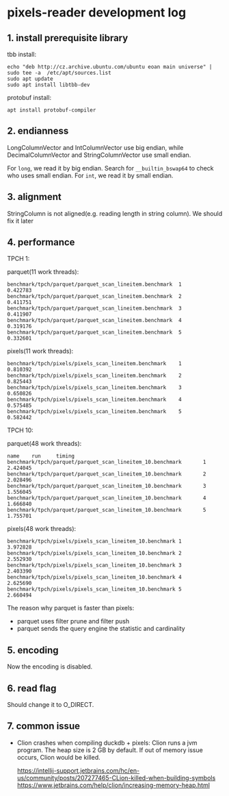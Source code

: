 # pixels-reader development log

## 1. install prerequisite library

tbb install:
```shell
echo "deb http://cz.archive.ubuntu.com/ubuntu eoan main universe" | sudo tee -a  /etc/apt/sources.list
sudo apt update
sudo apt install libtbb-dev
```

protobuf install:
```shell
apt install protobuf-compiler
```

## 2. endianness

LongColumnVector and IntColumnVector use big endian, while 
DecimalColumnVector and StringColumnVector use small endian. 

For `long`, we read it by big endian. Search for `__builtin_bswap64`
to check who uses small endian. For `int`, we read it by small endian. 

## 3. alignment

StringColumn is not aligned(e.g. reading length in string column). We should fix it later

## 4. performance

TPCH 1:

parquet(11 work threads):
```
benchmark/tpch/parquet/parquet_scan_lineitem.benchmark  1       0.422783
benchmark/tpch/parquet/parquet_scan_lineitem.benchmark  2       0.411751
benchmark/tpch/parquet/parquet_scan_lineitem.benchmark  3       0.411907
benchmark/tpch/parquet/parquet_scan_lineitem.benchmark  4       0.319176
benchmark/tpch/parquet/parquet_scan_lineitem.benchmark  5       0.332601
```

pixels(11 work threads):
```
benchmark/tpch/pixels/pixels_scan_lineitem.benchmark    1       0.810392
benchmark/tpch/pixels/pixels_scan_lineitem.benchmark    2       0.825443
benchmark/tpch/pixels/pixels_scan_lineitem.benchmark    3       0.650826
benchmark/tpch/pixels/pixels_scan_lineitem.benchmark    4       0.575485
benchmark/tpch/pixels/pixels_scan_lineitem.benchmark    5       0.582442
```

TPCH 10:

parquet(48 work threads):
```
name    run     timing
benchmark/tpch/parquet/parquet_scan_lineitem_10.benchmark       1       2.424045
benchmark/tpch/parquet/parquet_scan_lineitem_10.benchmark       2       2.028496
benchmark/tpch/parquet/parquet_scan_lineitem_10.benchmark       3       1.556045
benchmark/tpch/parquet/parquet_scan_lineitem_10.benchmark       4       1.666840
benchmark/tpch/parquet/parquet_scan_lineitem_10.benchmark       5       1.755701
```

pixels(48 work threads):
```
benchmark/tpch/pixels/pixels_scan_lineitem_10.benchmark 1       3.972828
benchmark/tpch/pixels/pixels_scan_lineitem_10.benchmark 2       2.552930
benchmark/tpch/pixels/pixels_scan_lineitem_10.benchmark 3       2.403390
benchmark/tpch/pixels/pixels_scan_lineitem_10.benchmark 4       2.625690
benchmark/tpch/pixels/pixels_scan_lineitem_10.benchmark 5       2.660494
```

The reason why parquet is faster than pixels:

* parquet uses filter prune and filter push
* parquet sends the query engine the statistic and cardinality

## 5. encoding 
Now the encoding is disabled. 

## 6. read flag
Should change it to O_DIRECT.

## 7. common issue

* Clion crashes when compiling duckdb + pixels: 
Clion runs a jvm program. The heap size is 2 GB by default. If out of memory
issue occurs, Clion would be killed.

    https://intellij-support.jetbrains.com/hc/en-us/community/posts/207277465-CLion-killed-when-building-symbols
    https://www.jetbrains.com/help/clion/increasing-memory-heap.html